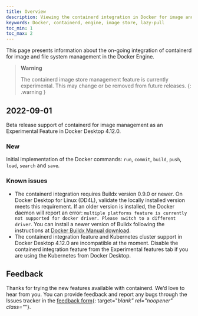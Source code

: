 ```yaml
---
title: Overview
description: Viewing the containerd integration in Docker for image and file system management
keywords: Docker, containerd, engine, image store, lazy-pull
toc_min: 1
toc_max: 2  
---
```


This page presents information about the on-going integration of containerd for image and file system management in the Docker Engine.

> **Warning**
>
> The containerd image store management feature is currently experimental. This may change or be removed from future releases.
{: .warning }

## 2022-09-01
Beta release support of containerd for image management as an Experimental Feature in Docker Desktop 4.12.0.

### New
Initial implementation of the Docker commands: `run`, `commit`, `build`, `push`, `load`, `search` and `save`.

### Known issues
- The containerd integration requires Buildx version 0.9.0 or newer.  On Docker Desktop for Linux (DD4L), validate the locally installed version meets this requirement.  If an older version is installed, the Docker daemon will report an error: `multiple platforms feature is currently not supported for docker driver. Please switch to a different driver`. You can install a newer version of Buildx following the instructions at [Docker Buildx Manual download](https://docs.docker.com/build/buildx/install/#manual-download).
- The containerd integration feature and Kubernetes cluster support in Docker Desktop 4.12.0 are incompatible at the moment. Disable the containerd integration feature from the Experimental features tab if you are using the Kubernetes   from Docker Desktop.

## Feedback

Thanks for trying the new features available with containerd. We’d love to hear from you. You can provide feedback and report any bugs through the Issues tracker in the
[feedback form](https://dockr.ly/3PODIhD){: target="_blank" rel="noopener" class="_"}.
